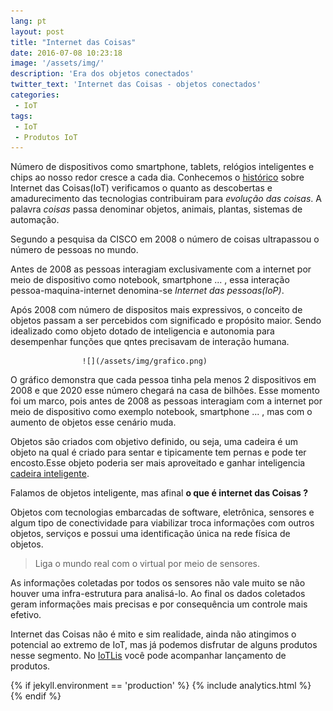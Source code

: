 ```yaml
---
lang: pt
layout: post
title: "Internet das Coisas"
date: 2016-07-08 10:23:18
image: '/assets/img/'
description: 'Era dos objetos conectados'
twitter_text: 'Internet das Coisas - objetos conectados'
categories:
 - IoT
tags:
 - IoT
 - Produtos IoT
---
```


Número de dispositivos como smartphone, tablets, relógios inteligentes e chips ao nosso redor cresce a cada dia. Conhecemos o [histórico](http://localhost:4000/iot/hist%C3%B3ria/2016/06/05/internet-das-coisas-historico.html) sobre Internet das Coisas(IoT) verificamos o quanto as descobertas e amadurecimento das tecnologias contribuiram para _evolução das coisas_.
A palavra _coisas_ passa denominar objetos, animais, plantas, sistemas de automação.

Segundo a pesquisa da CISCO em 2008 o número de coisas ultrapassou o número de pessoas no mundo. 

Antes de 2008 as pessoas interagiam exclusivamente com a internet por meio de dispositivo como notebook, smartphone ... , essa interação pessoa-maquina-internet denomina-se _Internet das pessoas(IoP)_.

Após 2008 com número de dispositos mais expressivos, o conceito de objetos passam a ser percebidos com significado e propósito maior. Sendo idealizado como objeto dotado de inteligencia e autonomia para desempenhar funções que qntes precisavam de interação humana.



 					![](/assets/img/grafico.png)

O gráfico demonstra que cada pessoa tinha pela menos 2 dispositivos em 2008 e que 2020 esse número chegará na casa de bilhões. 
Esse momento foi um marco, pois antes de 2008 as pessoas interagiam com a internet por meio de dispositivo como exemplo notebook, smartphone ... , mas com o aumento de objetos esse cenário muda.

Objetos são criados com objetivo definido, ou seja, uma cadeira é um objeto na qual é criado para sentar e tipicamente tem pernas e pode ter encosto.Esse objeto poderia ser mais aproveitado e ganhar inteligencia [cadeira inteligente](http://oglobo.globo.com/sociedade/tecnologia/nissan-apresenta-cadeiras-de-escritorio-inteligentes-18678746).


Falamos de objetos inteligente, mas afinal **o que é internet das Coisas ?**

Objetos com tecnologias embarcadas de software, eletrônica, sensores e algum tipo de conectividade para viabilizar troca informações com outros objetos, serviços e possui uma identificação única na rede física de objetos.

> Liga o mundo real com o virtual por meio de sensores.

As informações coletadas por todos os sensores não vale muito se não houver uma infra-estrutura para analisá-lo. Ao final os dados coletados geram informações mais precisas e por consequência um controle mais efetivo.

Internet das Coisas não é mito e sim realidade, ainda não atingimos o potencial ao extremo de IoT, mas já podemos disfrutar de alguns produtos nesse segmento. No [IoTLis](http://iotlist.co/) você pode acompanhar lançamento de produtos.

{% if jekyll.environment == 'production' %}
    {% include analytics.html %}
{% endif %}


